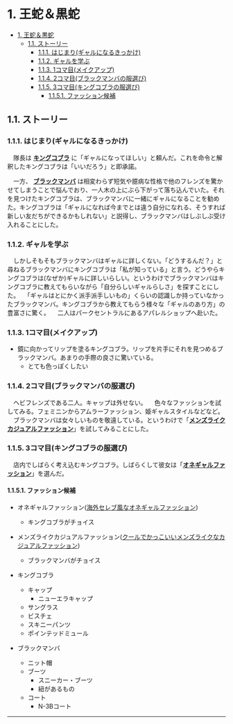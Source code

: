 # 1. 王蛇＆黒蛇

- [1. 王蛇＆黒蛇](#1-王蛇黒蛇)
  - [1.1. ストーリー](#11-ストーリー)
    - [1.1.1. はじまり(ギャルになるきっかけ)](#111-はじまりギャルになるきっかけ)
    - [1.1.2. ギャルを学ぶ](#112-ギャルを学ぶ)
    - [1.1.3. 1コマ目(メイクアップ)](#113-1コマ目メイクアップ)
    - [1.1.4. 2コマ目(ブラックマンバの服選び)](#114-2コマ目ブラックマンバの服選び)
    - [1.1.5. 3コマ目(キングコブラの服選び)](#115-3コマ目キングコブラの服選び)
      - [1.1.5.1. ファッション候補](#1151-ファッション候補)

## 1.1. ストーリー

### 1.1.1. はじまり(ギャルになるきっかけ)

　隊長は **[キングコブラ][KB]** に「ギャルになってほしい」と頼んだ。これを命令と解釈したキングコブラは「いいだろう」と即承諾。

　一方、 **[ブラックマンバ][BM]** は相変わらず短気や臆病な性格で他のフレンズを驚かせてしまうことで悩んでおり、一人木の上にぶら下がって落ち込んでいた。それを見つけたキングコブラは、ブラックマンバに一緒にギャルになることを勧めた。キングコブラは「ギャルになれば今までとは違う自分になれる、そうすれば新しい友だちができるかもしれない」と説得し、ブラックマンバはしぶしぶ受け入れることにした。

### 1.1.2. ギャルを学ぶ

　しかしそもそもブラックマンバはギャルに詳しくない。「どうするんだ？」と尋ねるブラックマンバにキングコブラは「私が知っている」と言う。どうやらキングコブラは(なぜか)ギャルに詳しいらしい。というわけでブラックマンバはキングコブラに教えてもらいながら「自分らしいギャルらしさ」を探すことにした。
　「ギャルはとにかく派手派手しいもの」くらいの認識しか持っていなかったブラックマンバ。キングコブラから教えてもらう様々な「ギャルのあり方」の豊富さに驚く。
　二人はパークセントラルにあるアパレルショップへ赴いた。

### 1.1.3. 1コマ目(メイクアップ)

- 鏡に向かってリップを塗るキングコブラ。リップを片手にそれを見つめるブラックマンバ。あまりの手際の良さに驚いている。
  - とても色っぽくしたい

### 1.1.4. 2コマ目(ブラックマンバの服選び)

　ヘビフレンズである二人。キャップは外せない。
　色々なファッションを試してみる。フェミニンからアムラーファッション、姫ギャルスタイルなどなど。
　ブラックマンバは女々しいものを敬遠している。というわけで「**[メンズライクカジュアルファッション][B]**」を試してみることにした。

### 1.1.5. 3コマ目(キングコブラの服選び)

　店内でしばらく考え込むキングコブラ。しばらくして彼女は「**[オネギャルファッション][A]**」を選んだ。

#### 1.1.5.1. ファッション候補

- オネギャルファッション([海外セレブ風なオネギャルファッション][A])
  - キングコブラがチョイス
- メンズライクカジュアルファッション([クールでかっこいいメンズライクなカジュアルファッション][B])
  - ブラックマンバがチョイス

- キングコブラ
  - キャップ
    - ニューエラキャップ
  - サングラス
  - ビスチェ
  - スキニーパンツ
  - ポインテッドミュール
- ブラックマンバ
  - ニット帽
  - ブーツ
    - スニーカー・ブーツ
    - 紐があるもの
  - コート
    - N-3Bコート

---

[A]: https://galture.com/fashion/celebrity.html
[B]: https://galture.com/fashion/mens-like.html
[KB]: https://japari-library.com/wiki/King_Cobra
[BM]: https://japari-library.com/wiki/Black_Mamba
